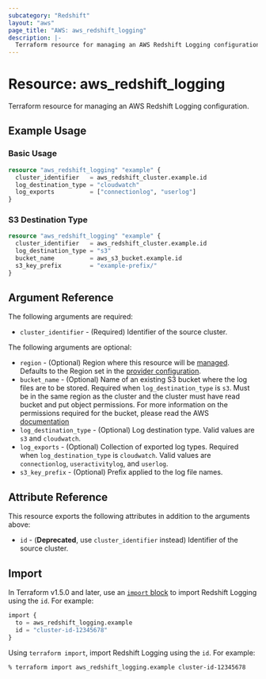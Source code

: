 ```yaml
---
subcategory: "Redshift"
layout: "aws"
page_title: "AWS: aws_redshift_logging"
description: |-
  Terraform resource for managing an AWS Redshift Logging configuration.
---
```

# Resource: aws_redshift_logging

Terraform resource for managing an AWS Redshift Logging configuration.

## Example Usage

### Basic Usage

```terraform
resource "aws_redshift_logging" "example" {
  cluster_identifier   = aws_redshift_cluster.example.id
  log_destination_type = "cloudwatch"
  log_exports          = ["connectionlog", "userlog"]
}
```

### S3 Destination Type

```terraform
resource "aws_redshift_logging" "example" {
  cluster_identifier   = aws_redshift_cluster.example.id
  log_destination_type = "s3"
  bucket_name          = aws_s3_bucket.example.id
  s3_key_prefix        = "example-prefix/"
}
```

## Argument Reference

The following arguments are required:

* `cluster_identifier` - (Required) Identifier of the source cluster.

The following arguments are optional:

* `region` - (Optional) Region where this resource will be [managed](https://docs.aws.amazon.com/general/latest/gr/rande.html#regional-endpoints). Defaults to the Region set in the [provider configuration](https://registry.terraform.io/providers/hashicorp/aws/latest/docs#aws-configuration-reference).
* `bucket_name` - (Optional) Name of an existing S3 bucket where the log files are to be stored. Required when `log_destination_type` is `s3`. Must be in the same region as the cluster and the cluster must have read bucket and put object permissions. For more information on the permissions required for the bucket, please read the AWS [documentation](http://docs.aws.amazon.com/redshift/latest/mgmt/db-auditing.html#db-auditing-enable-logging)
* `log_destination_type` - (Optional) Log destination type. Valid values are `s3` and `cloudwatch`.
* `log_exports` - (Optional) Collection of exported log types. Required when `log_destination_type` is `cloudwatch`. Valid values are `connectionlog`, `useractivitylog`, and `userlog`.
* `s3_key_prefix` - (Optional) Prefix applied to the log file names.

## Attribute Reference

This resource exports the following attributes in addition to the arguments above:

* `id` - (**Deprecated**, use `cluster_identifier` instead) Identifier of the source cluster.

## Import

In Terraform v1.5.0 and later, use an [`import` block](https://developer.hashicorp.com/terraform/language/import) to import Redshift Logging using the `id`. For example:

```terraform
import {
  to = aws_redshift_logging.example
  id = "cluster-id-12345678"
}
```

Using `terraform import`, import Redshift Logging using the `id`. For example:

```console
% terraform import aws_redshift_logging.example cluster-id-12345678
```
